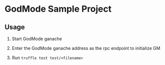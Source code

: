 # GodMode Sample Project

## Usage

1. Start GodMode ganache

1. Enter the GodMode ganache address as the rpc endpoint to initialize GM

1. Run `truffle test test/<filename>`
